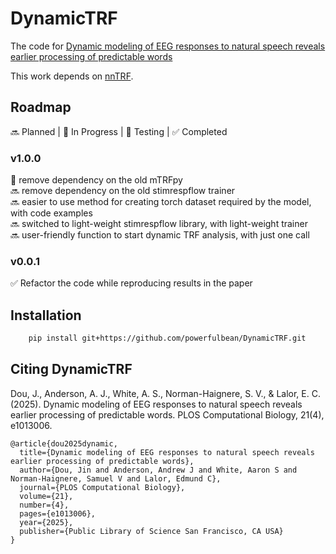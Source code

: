 # DynamicTRF

The code for [Dynamic modeling of EEG responses to natural speech reveals earlier processing of predictable words](https://doi.org/10.1101/2024.08.26.609779)

This work depends on [nnTRF](https://github.com/powerfulbean/nnTRF).



## Roadmap
 🔜 Planned | 🚧 In Progress | 🧪 Testing | ✅ Completed 

### v1.0.0
🚧 remove dependency on the old mTRFpy  
🔜 remove dependency on the old stimrespflow trainer  
🔜 easier to use method for creating torch dataset required by the model, with code examples  
🔜 switched to light-weight stimrespflow library, with light-weight trainer  
🔜 user-friendly function to start dynamic TRF analysis, with just one call

### v0.0.1
✅ Refactor the code while reproducing results in the paper



## Installation

```sh
    pip install git+https://github.com/powerfulbean/DynamicTRF.git
```


## Citing DynamicTRF
Dou, J., Anderson, A. J., White, A. S., Norman-Haignere, S. V., & Lalor, E. C. (2025). Dynamic modeling of EEG responses to natural speech reveals earlier processing of predictable words. PLOS Computational Biology, 21(4), e1013006.
```
@article{dou2025dynamic,
  title={Dynamic modeling of EEG responses to natural speech reveals earlier processing of predictable words},
  author={Dou, Jin and Anderson, Andrew J and White, Aaron S and Norman-Haignere, Samuel V and Lalor, Edmund C},
  journal={PLOS Computational Biology},
  volume={21},
  number={4},
  pages={e1013006},
  year={2025},
  publisher={Public Library of Science San Francisco, CA USA}
}
```
